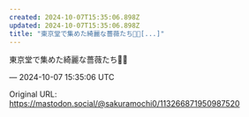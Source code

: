 ```yaml
---
created: 2024-10-07T15:35:06.898Z
updated: 2024-10-07T15:35:06.898Z
title: "東京堂で集めた綺麗な薔薇たち🌹🌈[...]"
---
```


<p>東京堂で集めた綺麗な薔薇たち🌹🌈</p>

&mdash; 2024-10-07 15:35:06 UTC

Original URL: https://mastodon.social/@sakuramochi0/113266871950987520

